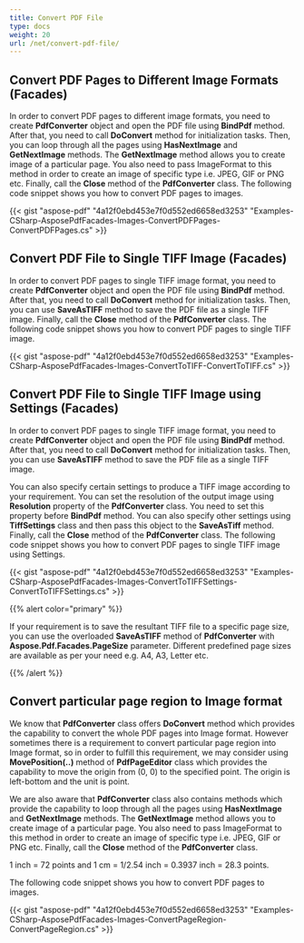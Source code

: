```yaml
---
title: Convert PDF File
type: docs
weight: 20
url: /net/convert-pdf-file/
---
```


## **Convert PDF Pages to Different Image Formats (Facades)**
In order to convert PDF pages to different image formats, you need to create **PdfConverter** object and open the PDF file using **BindPdf** method. After that, you need to call **DoConvert** method for initialization tasks. Then, you can loop through all the pages using **HasNextImage** and **GetNextImage** methods. The **GetNextImage** method allows you to create image of a particular page. You also need to pass ImageFormat to this method in order to create an image of specific type i.e. JPEG, GIF or PNG etc. Finally, call the **Close** method of the **PdfConverter** class. The following code snippet shows you how to convert PDF pages to images.



{{< gist "aspose-pdf" "4a12f0ebd453e7f0d552ed6658ed3253" "Examples-CSharp-AsposePdfFacades-Images-ConvertPDFPages-ConvertPDFPages.cs" >}}
## **Convert PDF File to Single TIFF Image (Facades)**
In order to convert PDF pages to single TIFF image format, you need to create **PdfConverter** object and open the PDF file using **BindPdf** method. After that, you need to call **DoConvert** method for initialization tasks. Then, you can use **SaveAsTIFF** method to save the PDF file as a single TIFF image. Finally, call the **Close** method of the **PdfConverter** class. The following code snippet shows you how to convert PDF pages to single TIFF image.



{{< gist "aspose-pdf" "4a12f0ebd453e7f0d552ed6658ed3253" "Examples-CSharp-AsposePdfFacades-Images-ConvertToTIFF-ConvertToTIFF.cs" >}}
## **Convert PDF File to Single TIFF Image using Settings (Facades)**
In order to convert PDF pages to single TIFF image format, you need to create **PdfConverter** object and open the PDF file using **BindPdf** method. After that, you need to call **DoConvert** method for initialization tasks. Then, you can use **SaveAsTIFF** method to save the PDF file as a single TIFF image.

You can also specify certain settings to produce a TIFF image according to your requirement. You can set the resolution of the output image using **Resolution** property of the **PdfConverter** class. You need to set this property before **BindPdf** method. You can also specify other settings using **TiffSettings** class and then pass this object to the **SaveAsTiff** method. Finally, call the **Close** method of the **PdfConverter** class. The following code snippet shows you how to convert PDF pages to single TIFF image using Settings.



{{< gist "aspose-pdf" "4a12f0ebd453e7f0d552ed6658ed3253" "Examples-CSharp-AsposePdfFacades-Images-ConvertToTIFFSettings-ConvertToTIFFSettings.cs" >}}

{{% alert color="primary" %}} 

If your requirement is to save the resultant TIFF file to a specific page size, you can use the overloaded **SaveAsTIFF** method of **PdfConverter** with **Aspose.Pdf.Facades.PageSize** parameter. Different predefined page sizes are available as per your need e.g. A4, A3, Letter etc.

{{% /alert %}} 
## **Convert particular page region to Image format**
We know that **PdfConverter** class offers **DoConvert** method which provides the capability to convert the whole PDF pages into Image format. However sometimes there is a requirement to convert particular page region into Image format, so in order to fulfill this requirement, we may consider using **MovePosition(..)** method of **PdfPageEditor** class which provides the capability to move the origin from (0, 0) to the specified point. The origin is left-bottom and the unit is point.

We are also aware that **PdfConverter** class also contains methods which provide the capability to loop through all the pages using **HasNextImage** and **GetNextImage** methods. The **GetNextImage** method allows you to create image of a particular page. You also need to pass ImageFormat to this method in order to create an image of specific type i.e. JPEG, GIF or PNG etc. Finally, call the **Close** method of the **PdfConverter** class.

1 inch = 72 points and 1 cm = 1/2.54 inch = 0.3937 inch = 28.3 points.

The following code snippet shows you how to convert PDF pages to images.



{{< gist "aspose-pdf" "4a12f0ebd453e7f0d552ed6658ed3253" "Examples-CSharp-AsposePdfFacades-Images-ConvertPageRegion-ConvertPageRegion.cs" >}}



